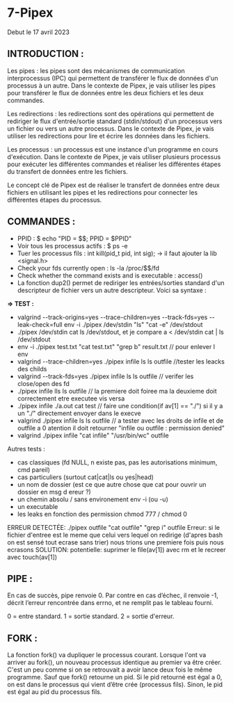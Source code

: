 # **7-Pipex**

Debut le 17 avril 2023

## **INTRODUCTION :**

Les pipes : les pipes sont des mécanismes de communication interprocessus (IPC) qui permettent de transférer le flux de données d'un processus à un autre. Dans le contexte de Pipex, je vais utiliser les pipes pour transférer le flux de données entre les deux fichiers et les deux commandes.

Les redirections : les redirections sont des opérations qui permettent de rediriger le flux d'entrée/sortie standard (stdin/stdout) d'un processus vers un fichier ou vers un autre processus. Dans le contexte de Pipex, je vais utiliser les redirections pour lire et écrire les données dans les fichiers.

Les processus : un processus est une instance d'un programme en cours d'exécution. Dans le contexte de Pipex, je vais utiliser plusieurs processus pour exécuter les différentes commandes et réaliser les différentes étapes du transfert de données entre les fichiers.

Le concept clé de Pipex est de réaliser le transfert de données entre deux fichiers en utilisant les pipes et les redirections pour connecter les différentes étapes du processus. 

## **COMMANDES :**

- PPID : $ echo "PID = $$; PPID = $PPID"
- Voir tous les processus actifs : $ ps -e
- Tuer les processus fils : int kill(pid_t pid, int sig);
    -> il faut ajouter la lib <signal.h> 
- Check your fds currently open : ls -la /proc/$$/fd
- Check whether the command exists and is executable : access()
- La fonction dup2() permet de rediriger les entrées/sorties standard d'un descripteur de fichier vers un autre descripteur. Voici sa syntaxe :



**=> TEST :**
- valgrind --track-origins=yes --trace-children=yes --track-fds=yes --leak-check=full env -i ./pipex /dev/stdin "ls" "cat -e" /dev/stdout
- ./pipex /dev/stdin cat ls /dev/stdout, et je compare a < /dev/stdin cat | ls /dev/stdout
- env -i ./pipex test.txt "cat test.txt" "grep b" result.txt // pour enlever l env
- valgrind --trace-children=yes ./pipex infile ls ls outfile //tester les leacks des childs
- valgrind --track-fds=yes ./pipex infile ls ls outfile // verifer les close/open des fd
- ./pipex infile lls ls outfile // la premiere doit foiree ma la deuxieme doit correctement etre executee vis versa
- ./pipex infile ./a.out cat test   // faire une condition(if av[1] == "./") si il y a un "./" directement envoyer dans le execve
- valgrind ./pipex infile ls ls outfile  // a tester avec les droits de infile et de outfile a 0 atention il doit retourner "infile ou outfile : permission denied"
- valgrind ./pipex infile "cat infile"  "/usr/bin/wc" outfile 

Autres tests : 
- cas classiques (fd NULL, n existe pas, pas les autorisations minimum, cmd pareil)
- cas particuliers (surtout cat|cat|ls ou yes|head)
- un nom de dossier (est ce que autre chose que cat pour ouvrir un dossier en msg d ereur ?)
- un chemin absolu / sans environement env -i (ou  -u)
- un executable
- les leaks en fonction des permission chmod 777 / chmod 0

ERREUR DETECTÉE:
./pipex outfile "cat outfile" "grep i" outfile 
	Erreur: si le fichier d'entree est le meme que celui vers lequel on redirige (d'apres bash on est sensé tout ecrase sans trier) nous trions une premiere fois puis nous ecrasons
SOLUTION: potentielle: suprimer le file(av[1]) avec rm et le recreer avec touch(av[1]) 



## **PIPE :**

En cas de succès, pipe renvoie 0. 
Par contre en cas d’échec, il renvoie -1, décrit l’erreur rencontrée dans errno, 
et ne remplit pas le tableau fourni.

0 = entre standard.
1 = sortie standard.
2 = sortie d'erreur.



## **FORK :**

La fonction fork() va dupliquer le processus courant. 
Lorsque l'ont va arriver au fork(), un nouveau processus identique au premier va être créer. C'est un peu comme si on se retrouvait a avoir lance deux fois le même programme. Sauf que fork() retourne un pid. 
Si le pid retourné est égal a 0, on est dans le processus qui vient d’être crée (processus fils). 
Sinon, le pid est égal au pid du processus fils.


